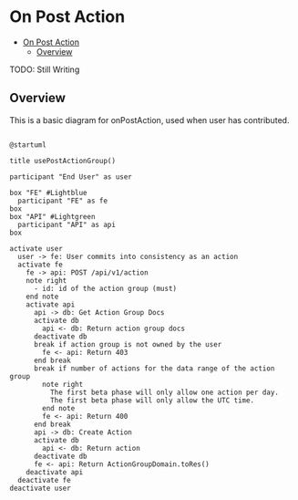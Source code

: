 # On Post Action

<!-- TOC -->

- [On Post Action](#on-post-action)
  - [Overview](#overview)

<!-- /TOC -->

TODO: Still Writing

## Overview
This is a basic diagram for onPostAction, used when user has contributed.


```plantuml

@startuml

title usePostActionGroup()

participant "End User" as user

box "FE" #Lightblue
  participant "FE" as fe
box
box "API" #Lightgreen
  participant "API" as api
box

activate user
  user -> fe: User commits into consistency as an action
  activate fe
    fe -> api: POST /api/v1/action
    note right
      - id: id of the action group (must)
    end note
    activate api
      api -> db: Get Action Group Docs
      activate db
        api <- db: Return action group docs
      deactivate db
      break if action group is not owned by the user
        fe <- api: Return 403
      end break
      break if number of actions for the data range of the action group
        note right
          The first beta phase will only allow one action per day.
          The first beta phase will only allow the UTC time.
        end note
        fe <- api: Return 400
      end break
      api -> db: Create Action
      activate db
        api <- db: Return action
      deactivate db
      fe <- api: Return ActionGroupDomain.toRes()
    deactivate api
  deactivate fe
deactivate user
```